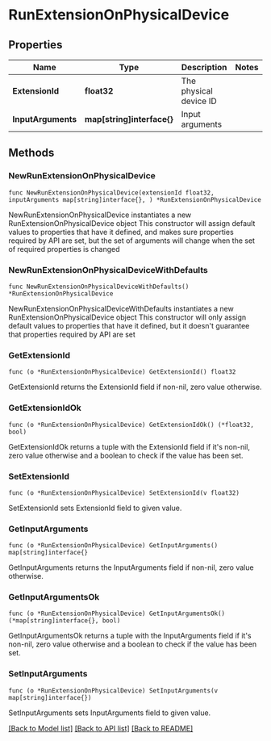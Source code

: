 # RunExtensionOnPhysicalDevice

## Properties

Name | Type | Description | Notes
------------ | ------------- | ------------- | -------------
**ExtensionId** | **float32** | The physical device ID | 
**InputArguments** | **map[string]interface{}** | Input arguments | 

## Methods

### NewRunExtensionOnPhysicalDevice

`func NewRunExtensionOnPhysicalDevice(extensionId float32, inputArguments map[string]interface{}, ) *RunExtensionOnPhysicalDevice`

NewRunExtensionOnPhysicalDevice instantiates a new RunExtensionOnPhysicalDevice object
This constructor will assign default values to properties that have it defined,
and makes sure properties required by API are set, but the set of arguments
will change when the set of required properties is changed

### NewRunExtensionOnPhysicalDeviceWithDefaults

`func NewRunExtensionOnPhysicalDeviceWithDefaults() *RunExtensionOnPhysicalDevice`

NewRunExtensionOnPhysicalDeviceWithDefaults instantiates a new RunExtensionOnPhysicalDevice object
This constructor will only assign default values to properties that have it defined,
but it doesn't guarantee that properties required by API are set

### GetExtensionId

`func (o *RunExtensionOnPhysicalDevice) GetExtensionId() float32`

GetExtensionId returns the ExtensionId field if non-nil, zero value otherwise.

### GetExtensionIdOk

`func (o *RunExtensionOnPhysicalDevice) GetExtensionIdOk() (*float32, bool)`

GetExtensionIdOk returns a tuple with the ExtensionId field if it's non-nil, zero value otherwise
and a boolean to check if the value has been set.

### SetExtensionId

`func (o *RunExtensionOnPhysicalDevice) SetExtensionId(v float32)`

SetExtensionId sets ExtensionId field to given value.


### GetInputArguments

`func (o *RunExtensionOnPhysicalDevice) GetInputArguments() map[string]interface{}`

GetInputArguments returns the InputArguments field if non-nil, zero value otherwise.

### GetInputArgumentsOk

`func (o *RunExtensionOnPhysicalDevice) GetInputArgumentsOk() (*map[string]interface{}, bool)`

GetInputArgumentsOk returns a tuple with the InputArguments field if it's non-nil, zero value otherwise
and a boolean to check if the value has been set.

### SetInputArguments

`func (o *RunExtensionOnPhysicalDevice) SetInputArguments(v map[string]interface{})`

SetInputArguments sets InputArguments field to given value.



[[Back to Model list]](../README.md#documentation-for-models) [[Back to API list]](../README.md#documentation-for-api-endpoints) [[Back to README]](../README.md)


